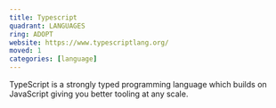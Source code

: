 ```yaml
---
title: Typescript
quadrant: LANGUAGES
ring: ADOPT
website: https://www.typescriptlang.org/
moved: 1
categories: [language]
---
```


TypeScript is a strongly typed programming language which builds on JavaScript giving you better tooling at any scale.